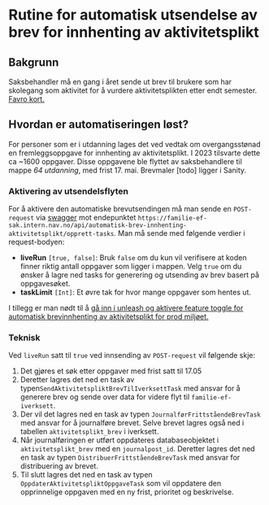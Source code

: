# Rutine for automatisk utsendelse av brev for innhenting av aktivitetsplikt

## Bakgrunn

Saksbehandler må en gang i året sende ut brev til brukere som har skolegang som aktivitet 
for å vurdere aktivitetsplikten etter endt semester.
[Favro kort.](https://favro.com/organization/98c34fb974ce445eac854de0/a64c6aad9b0d61ef6c0290bd?card=NAV-8258)

## Hvordan er automatiseringen løst?

For personer som er i utdanning lages det ved vedtak om overgangsstønad en fremleggsoppgave for innhenting av
aktivitetsplikt. I 2023 tilsvarte dette ca ~1600 oppgaver. Disse oppgavene ble flyttet av saksbehandlere til mappe 
*64 utdanning*, med frist 17. mai. Brevmaler [todo] ligger i Sanity.

### Aktivering av utsendelsflyten
For å aktivere den automatiske brevutsendingen må man sende en `POST-request` via [swagger](https://familie-ef-sak.intern.nav.no/swagger-ui/index.html#/) mot endepunktet
`https://familie-ef-sak.intern.nav.no/api/automatisk-brev-innhenting-aktivitetsplikt/opprett-tasks`. Man må sende
med følgende verdier i request-bodyen:
- **liveRun** `[true, false]`: Bruk `false` om du kun vil verifisere at koden finner riktig antall oppgaver som ligger i mappen.
Velg `true` om du ønsker å lagre ned tasks for generering og utsending av brev basert på oppgavesøket.
- **taskLimit** `[Int]`: Et øvre tak for hvor mange oppgaver som hentes ut.

I tillegg er man nødt til å [gå inn i unleash og aktivere feature toggle for automatisk brevinnhenting av aktivitetsplikt for prod miljøet.](https://teamfamilie-unleash-web.nav.cloud.nais.io/projects/default/features/familie.ef.sak.automatiske-brev-innhenting-aktivitetsplikt)

### Teknisk
Ved `liveRun` satt til `true` ved innsending av `POST-request` vil følgende skje:
1. Det gjøres et søk etter oppgaver med frist satt til 17.05 
2. Deretter lagres det ned en task av typen`SendAktivitetspliktBrevTilIverksettTask` med ansvar for å generere brev og 
sende over data for videre flyt til `familie-ef-iverksett`.
2. Der vil det lagres ned en task av typen `JournalførFrittståendeBrevTask` med ansvar for å journalføre brevet. Selve
brevet lagres også ned i tabellen `aktivitetsplikt_brev` i iverksett.
3. Når journalføringen er utført oppdateres databaseobjektet i `aktivitetsplikt_brev` med en `journalpost_id`. Deretter 
lagres det ned en task av typen `DistribuerFrittståendeBrevTask` med ansvar for distribuering av brevet. 
4. Til slutt lagres det ned en task av typen `OppdaterAktivitetspliktOppgaveTask` som vil oppdatere den opprinnelige
oppgaven med en ny frist, prioritet og beskrivelse.
